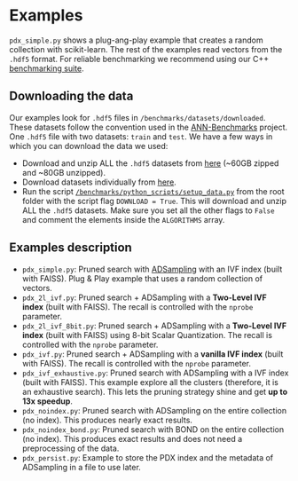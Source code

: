 # Examples
`pdx_simple.py` shows a plug-ang-play example that creates a random collection with scikit-learn. The rest of the examples read vectors from the `.hdf5` format. For reliable benchmarking we recommend using our C++ [benchmarking suite](/BENCHMARKING.md).

## Downloading the data
Our examples look for `.hdf5` files in `/benchmarks/datasets/downloaded`. These datasets follow the convention used in the [ANN-Benchmarks](https://github.com/erikbern/ann-benchmarks/) project. One `.hdf5` file with two datasets: `train` and `test`. We have a few ways in which you can download the data we used:
- Download and unzip ALL the `.hdf5` datasets from [here](https://drive.google.com/file/d/1ei6DV0goMyInp_wFcrbJG3KV40mAPfAa/view?usp=sharing) (~60GB zipped and ~80GB unzipped).
- Download datasets individually from [here](https://drive.google.com/drive/folders/1f76UCrU52N2wToGMFg9ir1MY8ZocrN34?usp=sharing). 
- Run the script [`/benchmarks/python_scripts/setup_data.py`](/benchmarks/python_scripts/setup_data.py) from the root folder with the script flag `DOWNLOAD = True`. This will download and unzip ALL the `.hdf5` datasets. Make sure you set all the other flags to `False` and comment the elements inside the `ALGORITHMS` array.


## Examples description

- `pdx_simple.py`: Pruned search with [ADSampling](https://github.com/gaoj0017/ADSampling/) with an IVF index (built with FAISS). Plug & Play example that uses a random collection of vectors.
- `pdx_2l_ivf.py`: Pruned search + ADSampling with a **Two-Level IVF index** (built with FAISS). The recall is controlled with the `nprobe` parameter.
- `pdx_2l_ivf_8bit.py`: Pruned search + ADSampling with a **Two-Level IVF index** (built with FAISS) using 8-bit Scalar Quantization. The recall is controlled with the `nprobe` parameter.
- `pdx_ivf.py`: Pruned search + ADSampling with a **vanilla IVF index** (built with FAISS). The recall is controlled with the `nprobe` parameter.
- `pdx_ivf_exhaustive.py`: Pruned search with ADSampling with a IVF index (built with FAISS). This example explore all the clusters (therefore, it is an exhaustive search). This lets the pruning strategy shine and get **up to 13x speedup**.
- `pdx_noindex.py`: Pruned search with ADSampling on the entire collection (no index). This produces nearly exact results. 
- `pdx_noindex_bond.py`: Pruned search with BOND on the entire collection (no index). This produces exact results and does not need a preprocessing of the data.
- `pdx_persist.py`: Example to store the PDX index and the metadata of ADSampling in a file to use later.
